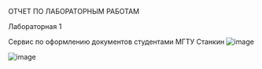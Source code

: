 ОТЧЕТ ПО ЛАБОРАТОРНЫМ РАБОТАМ


Лабораторная 1

Сервис по оформлению документов студентами МГТУ Станкин
![image](https://user-images.githubusercontent.com/62379084/135604360-8834c47c-1a56-494a-9932-e57f62e43866.png)

![image](http://www.plantuml.com/plantuml/png/JOynYiCm44LhwnGVLxkmrPx0w_K1J5Aa7gI9BInBpeo42I5tZy0fqZxUV_0xpIIvhC7eukD6GYji85KyJDEJNIP99Rh_59BWCllCflaJIVj1-b2LAYPnB9_eQOvAUyx5SSmjI37MA4vyAwpPN7tqEhF3a6nPgmACjB7iIHPylMSOADCFXY8-JlY5exj-r_Zi7SDwiO5Dnz7L0oy0)
